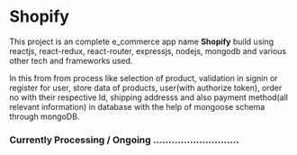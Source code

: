 # Shopify

This project is an complete e_commerce app name <b>Shopify</b> build using reactjs, react-redux, react-router, expressjs, nodejs, mongodb and various other tech and frameworks
used. 

In this from from process like selection of product, validation in signin or register for user, store data of products, user(with authorize token), order no with their respective Id, shipping addresss and also payment method(all relevant information)  in database with the help of mongoose schema through mongoDB.
  
### Currently Processing / Ongoing ............................



